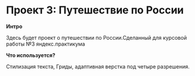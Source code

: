 # Проект 3: Путешествие по России

**Интро**

Здесь будет проект о путешествии по России.Сделанный для курсовой работы №3 яндекс.практикума

**Что используется?**

Стилизация текста, Гриды, адаптивная верстка под четыре разрешения.
